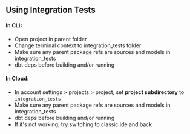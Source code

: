## Using Integration Tests

#### In CLI:
- Open project in parent folder
- Change terminal context to integration_tests folder
- Make sure any parent package refs are sources and models in integration_tests
- dbt deps before building and/or running

#### In Cloud:
- In account settings > projects > project, set **project subdirectory** to `integration_tests`
- Make sure any parent package refs are sources and models in integration_tests
- dbt deps before building and/or running
- If it's not working, try switching to classic ide and back 
